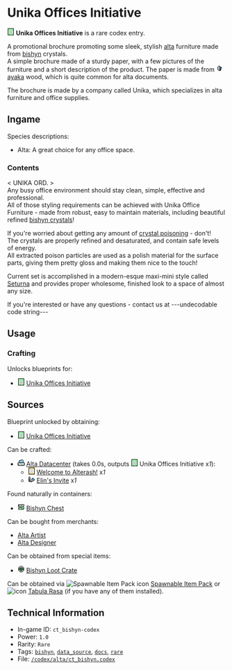 # Unika Offices Initiative

<img src="https://raw.githubusercontent.com/Ceterai/Enternia/main/codex/alta/paper/bishyn.png" alt="Unika Offices Initiative icon" loading="lazy" width="auto" height="16px"/> **Unika Offices Initiative** is a rare codex entry.

A promotional brochure promoting some sleek, stylish [alta](https://ceterai.github.io/MyEnternia/Wiki/Tags/Alta) furniture made from [bishyn](https://ceterai.github.io/MyEnternia/Wiki/Tags/Bishyn) crystals.  
A simple brochure made of a sturdy paper, with a few pictures of the furniture and a short description of the product. The paper is made from <img src="https://raw.githubusercontent.com/Ceterai/Enternia/main/objects/biome/alterash/ayaka/ct_ayaka_tree.png" alt="Ayaka icon" loading="lazy" width="auto" height="16px"/> [ayaka](https://ceterai.github.io/MyEnternia/Wiki/Ayaka) wood, which is quite common for alta documents.

The brochure is made by a company called Unika, which specializes in alta furniture and office supplies.

## Ingame

Species descriptions:

- Alta: A great choice for any office space.

### Contents

< UNIKA ORD. >  
Any busy office environment should stay clean, simple, effective and professional.  
All of those styling requirements can be achieved with Unika Office Furniture - made from robust, easy to maintain materials, including beautiful refined [bishyn crystals](https://ceterai.github.io/MyEnternia/Wiki/bishyncrystals)!

If you're worried about getting any amount of [crystal poisoning](https://ceterai.github.io/MyEnternia/Wiki/crystalpoisoning) - don't!  
The crystals are properly refined and desaturated, and contain safe levels of energy.  
All extracted poison particles are used as a polish material for the surface parts, giving them pretty gloss and making them nice to the touch!

Current set is accomplished in a modern-esque maxi-mini style called [Seturna](https://ceterai.github.io/MyEnternia/Wiki/Seturna) and provides proper wholesome, finished look to a space of almost any size.

If you're interested or have any questions - contact us at ---undecodable code string---

## Usage

### Crafting

Unlocks blueprints for:

- <img src="https://raw.githubusercontent.com/Ceterai/Enternia/main/codex/alta/paper/bishyn.png" alt="Unika Offices Initiative icon" loading="lazy" width="auto" height="16px"/> [Unika Offices Initiative](https://ceterai.github.io/MyEnternia/Wiki/UnikaOfficesInitiative)

## Sources

Blueprint unlocked by obtaining:

- <img src="https://raw.githubusercontent.com/Ceterai/Enternia/main/codex/alta/paper/bishyn.png" alt="Unika Offices Initiative icon" loading="lazy" width="auto" height="16px"/> [Unika Offices Initiative](https://ceterai.github.io/MyEnternia/Wiki/UnikaOfficesInitiative)

Can be crafted:

- ![ ](https://raw.githubusercontent.com/Ceterai/Enternia/main/objects/alta/crafting/datacenter/icon.png) [Alta Datacenter](https://ceterai.github.io/MyEnternia/Wiki/AltaDatacenter) (takes 0.0s, outputs <img src="https://raw.githubusercontent.com/Ceterai/Enternia/main/codex/alta/paper/bishyn.png" alt="Unika Offices Initiative icon" loading="lazy" width="auto" height="16px"/> Unika Offices Initiative x*1*):
  - <img src="https://raw.githubusercontent.com/Ceterai/Enternia/main/codex/alta/paper/title.png" alt="Welcome to Alterash! icon" loading="lazy" width="auto" height="16px"/> [Welcome to Alterash!](https://ceterai.github.io/MyEnternia/Wiki/WelcometoAlterash!) x*1*
  - <img src="https://raw.githubusercontent.com/Ceterai/Enternia/main/codex/alta/datamass/elin.png" alt="Elin's Invite icon" loading="lazy" width="auto" height="16px"/> [Elin's Invite](https://ceterai.github.io/MyEnternia/Wiki/Elin'sInvite) x*1*

Found naturally in containers:

- <img src="https://raw.githubusercontent.com/Ceterai/Enternia/main/objects/biome/alterash_prime/bishyn/decorative/chest/icon.png" alt="Bishyn Chest icon" loading="lazy" width="auto" height="16px"/> [Bishyn Chest](https://ceterai.github.io/MyEnternia/Wiki/BishynChest)

Can be bought from merchants:

- [Alta Artist](https://ceterai.github.io/MyEnternia/Wiki/AltaArtist)
- [Alta Designer](https://ceterai.github.io/MyEnternia/Wiki/AltaDesigner)

Can be obtained from special items:

- <img src="https://raw.githubusercontent.com/Ceterai/Enternia/main/items/active/alta/loot/biome/ct_bishyn_loot.png" alt="Bishyn Loot Crate icon" loading="lazy" width="auto" height="16px"/> [Bishyn Loot Crate](https://ceterai.github.io/MyEnternia/Wiki/BishynLootCrate)

Can be obtained via <img src="https://raw.githubusercontent.com/Silverfeelin/Starbound-SpawnableItemPack/master/interface/sip/iconSmall.png" alt="Spawnable Item Pack icon" width="18" height="14"/> [Spawnable Item Pack](https://steamcommunity.com/sharedfiles/filedetails/?id=733665104) or <img src="https://steamuserimages-a.akamaihd.net/ugc/263843960696222713/3EC9A7C005541F7D577EBCB8C5736B4EFC9973D6/" alt="icon" width="8" height="12"/> [Tabula Rasa](https://community.playstarbound.com/resources/the-tabula-rasa.3222/) (if you have any of them installed).

## Technical Information

- In-game ID: `ct_bishyn-codex`
- Power: `1.0`
- Rarity: `Rare`
- Tags: [`bishyn`](https://ceterai.github.io/MyEnternia/Wiki/Tags/Bishyn), [`data_source`](https://ceterai.github.io/MyEnternia/Wiki/Tags/DataSource), [`docs`](https://ceterai.github.io/MyEnternia/Wiki/Tags/Docs), [`rare`](https://ceterai.github.io/MyEnternia/Wiki/Tags/Rare)
- File: [`/codex/alta/ct_bishyn.codex`](https://github.com/Ceterai/Enternia/blob/main/codex/alta/ct_bishyn.codex)
